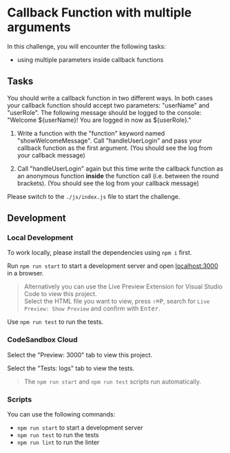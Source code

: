 # Callback Function with multiple arguments

In this challenge, you will encounter the following tasks:

- using multiple parameters inside callback functions

## Tasks

You should write a callback function in two different ways.
In both cases your callback function should accept two parameters: "userName" and "userRole".
The following message should be logged to the console:
"Welcome ${userName}! You are logged in now as ${userRole}."

1.  Write a function with the "function" keyword named "showWelcomeMessage".
    Call "handleUserLogin" and pass your callback function as the first argument.
    (You should see the log from your callback message)

2.  Call "handleUserLogin" again but this time write the callback function as an anonymous function **inside** the function call (i.e. between the round brackets).
    (You should see the log from your callback message)

Please switch to the `./js/index.js` file to start the challenge.

## Development

### Local Development

To work locally, please install the dependencies using `npm i` first.

Run `npm run start` to start a development server and open [localhost:3000](http://localhost:3000) in a browser.

> Alternatively you can use the Live Preview Extension for Visual Studio Code to view this project.  
> Select the HTML file you want to view, press <kbd>⇧</kbd><kbd>⌘</kbd><kbd>P</kbd>, search for `Live Preview: Show Preview` and confirm with <kbd>Enter</kbd>.

Use `npm run test` to run the tests.

### CodeSandbox Cloud

Select the "Preview: 3000" tab to view this project.

Select the "Tests: logs" tab to view the tests.

> The `npm run start` and `npm run test` scripts run automatically.

### Scripts

You can use the following commands:

- `npm run start` to start a development server
- `npm run test` to run the tests
- `npm run lint` to run the linter
